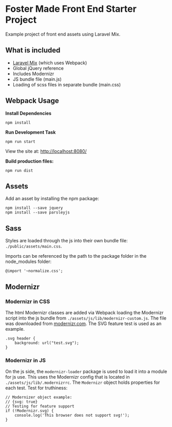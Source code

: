 # Foster Made Front End Starter Project

Example project of front end assets using Laravel Mix.

## What is included

* [Laravel Mix](https://github.com/JeffreyWay/laravel-mix) (which uses Webpack)
* Global jQuery reference
* Includes Modernizr
* JS bundle file (main.js)
* Loading of scss files in separate bundle (main.css)

## Webpack Usage
**Install Dependencies**
```
npm install
```

**Run Development Task**
```
npm run start
```

View the site at: [http://localhost:8080/](http://localhost:8080/)

**Build production files:**
```
npm run dist
```

## Assets
Add an asset by installing the npm package:
```
npm install --save jquery
npm install --save parsleyjs
```

## Sass
Styles are loaded through the js into their own bundle file: `./public/assets/main.css`.

Imports can be referenced by the path to the package folder in the node_modules folder:
```
@import '~normalize.css';
```

## Modernizr
### Modernizr in CSS
The html Modernizr classes are added via Webpack loading the Modernizr script into the js bundle from `./assets/js/lib/modernizr-custom.js`. The file was downloaded from [modernizr.com](https://modernizr.com/download?svg-dontmin-printshiv-setclasses-shiv). The SVG feature test is used as an example.
```
.svg header {
    background: url("test.svg");
}
```

### Modernizr in JS
On the js side, the `modernizr-loader` package is used to load it into a module for js use. This uses the Modernizr config that is located in `./assets/js/lib/.modernizrrc`. The `Modernizr` object holds properties for each test. Test for truthiness:

```
// Modernizer object example:
// {svg: true}
// Testing for feature support
if (!Modernizr.svg) {
    console.log('This browser does not support svg!');
}
```

